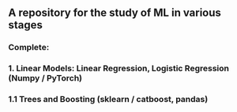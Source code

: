## A repository for the study of ML in various stages

### Complete:

### 1. Linear Models: Linear Regression, Logistic Regression (Numpy / PyTorch)
### 1.1 Trees and Boosting (sklearn / catboost, pandas)